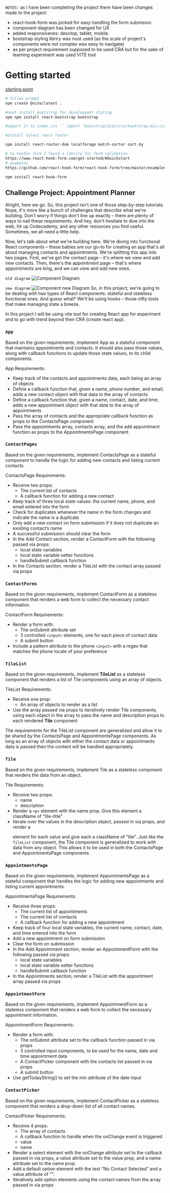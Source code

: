 `NOTES:` as i have been completing the project there have been changes made to the project:

- react-hook-form was picked for easy handling the form submision
- component diagram has been changed for UX
- added responsivenes: desctop, tablet, mobile.
- bootstrap styling libriry was noot used (as the scale of project's components were not complex was easy to navigate)
- as per project requirement supposed to be used CRA but for the sake of learning experiment was used VITE tool

# Getting started

[starting point](https://medium.com/@galohernandez/vite-react-react-router-dom-the-latest-way-312ee887197e)

```bash
# follow prompt
npm create @vite/latest .

#next install bootstrap for developemnt styling
npm npm install react-bootstrap bootstrap  

#import it to index.css ```import 'bootstrap/dist/css/bootstrap.min.css';```

#install latest react router

npm install react-router-dom localforage match-sorter sort-by

# to handle form I found a libriry for form validation
https://www.react-hook-form.com/get-started/#Quickstart
# examples
https://github.com/react-hook-form/react-hook-form/tree/master/examples

npm install react-hook-form
```

## Challenge Project: Appointment Planner

Alright, here we go. So, this project isn't one of those step-by-step tutorials. Nope, it's more like a bunch of challenges that describe what we're building. Don't worry if things don't line up exactly – there are plenty of ways to nail these requirements. And hey, don't hesitate to dive into the web, hit up Codecademy, and any other resources you find useful. Sometimes, we all need a little help.

Now, let's talk about what we're building here. We're diving into functional React components – these babies are our go-to for creating an app that's all about managing contacts and appointments. We're splitting this app into two pages. First, we've got the contact page – it's where we view and add new contacts. Then, there's the appointment page – that's where appointments are king, and we can view and add new ones.

`old diagram`
![Component Diagram](appointments-components.png)

`new diagram`
![Component new Diagram](Adjusted-Components.png)
So, in this project, we're going to be dealing with two types of React components: stateful and stateless functional ones. And guess what? We'll be using hooks – those nifty tools that make managing state a breeze.

In this project I will be using vite tool for creating React app for experiment and to go with trend beyond  then CRA (create react app).

### `App`

Based on the given requirements, implement App as a stateful component that maintains appointments and contacts. It should also pass those values, along with callback functions to update those state values, to its child components.

App Requirements:

- Keep track of the contacts and appointments data, each being an array of objects
- Define a callback function that, given a name, phone number, and email, adds a new contact object with that data to the array of contacts
- Define a callback function that, given a name, contact, date, and time, adds a new appointment object with that data to the array of appointments
- Pass the array of contacts and the appropriate callback function as props to the ContactsPage component
- Pass the appointments array, contacts array, and the add appointment function as props to the AppointmentsPage component

### `ContactPages`

Based on the given requirements, implement ContactsPage as a stateful component to handle the logic for adding new contacts and listing current contacts.

ContactsPage Requirements:

- Receive two props:
  - The current list of contacts
  - A callback function for adding a new contact
- Keep track of three local state values: the current name, phone, and email entered into the form
- Check for duplicates whenever the name in the form changes and indicate the name is a duplicate
- Only add a new contact on form submission if it does not duplicate an existing contact’s name
- A successful submission should clear the form
- In the Add Contact section, render a ContactForm with the following passed via props:
  - local state variables
  - local state variable setter functions
  - handleSubmit callback function
- In the Contacts section, render a TileList with the contact array passed via props

### `ContactForms`

Based on the given requirements, implement ContactForm as a stateless component that renders a web form to collect the necessary contact information.

ContactForm Requirements:

- Render a form with:
  - The onSubmit attribute set
  - 3 controlled `<input>` elements, one for each piece of contact data
  - A submit button
- Include a pattern attribute to the phone `<input>` with a regex that matches the phone locale of your preference

### `TileList`

Based on the given requirements, implement **TileList** as a stateless component that renders a list of Tile components using an array of objects.

TileList Requirements:

- Receive one prop:
  - An array of objects to render as a list
- Use the array passed via props to iteratively render Tile components, using each object in the array to pass the name and description props to each rendered **Tile** component

The requirements for the TileList component are generalized and allow it to be shared by the ContactsPage and AppointmentsPage components. As long as an array of objects with either the contact data or appointments data is passed then the content will be handled appropriately.

### `Tile`

Based on the given requirements, implement Tile as a stateless component that renders the data from an object.

Tile Requirements:

- Receive two props:
  - name
  - description
- Render a `<p>` element with the name prop. Give this element a className of "tile-title"
- Iterate over the values in the description object, passed in via props, and render a <p> element for each value and give each a className of "tile".
Just like the `TileList` component, the Tile component is generalized to work with data from any object. This allows it to be used in both the ContactsPage and AppointmentsPage components.

### `AppointmentsPage`

Based on the given requirements, implement AppointmentsPage as a stateful component that handles the logic for adding new appointments and listing current appointments.

AppointmentsPage Requirements:

- Receive three props:
  - The current list of appointments
  - The current list of contacts
  - A callback function for adding a new appointment
- Keep track of four local state variables, the current name, contact, date, and time entered into the form
- Add a new appointment on form submission
- Clear the form on submission
- In the Add Appointment section, render an AppointmentForm with the following passed via props:
  - local state variables
  - local state variable setter functions
  - handleSubmit callback function
- In the Appointments section, render a TileList with the appointment array passed via props

### `AppointmentForm`

Based on the given requirements, implement AppointmentForm as a stateless component that renders a web form to collect the necessary appointment information.

AppointmentForm Requirements:

- Render a form with:
  - The onSubmit attribute set to the callback function passed in via props
  - 3 controlled input components, to be used for the name, date and time appointment data
  - A ContactPicker component with the contacts list passed in via props
  - A submit button
- Use getTodayString() to set the min attribute of the date input

### `ContactPicker`

Based on the given requirements, implement ContactPicker as a stateless component that renders a drop-down list of all contact names.

ContactPicker Requirements:

- Receive 4 props:
  - The array of contacts
  - A callback function to handle when the onChange event is triggered
  - value
  - name
- Render a select element with the onChange attribute set to the callback passed in via props, a value attribute set to the value prop, and a name attribute set to the name prop.
- Add a default option element with the text “No Contact Selected” and a value attribute of "".
- Iteratively add option elements using the contact names from the array passed in via props
